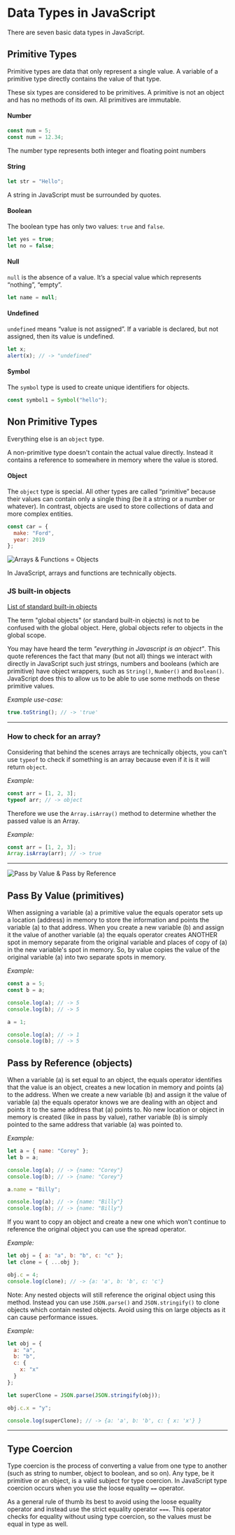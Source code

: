 # Data Types in JavaScript

There are seven basic data types in JavaScript.

## Primitive Types

Primitive types are data that only represent a single value. A variable of a primitive type directly contains the value of that type.

These six types are considered to be primitives. A primitive is not an object and has no methods of its own. All primitives are immutable.

#### Number

```javascript
const num = 5;
const num = 12.34;
```

The number type represents both integer and floating point numbers

#### String

```javascript
let str = "Hello";
```

A string in JavaScript must be surrounded by quotes.

#### Boolean

The boolean type has only two values: `true` and `false`.

```javascript
let yes = true;
let no = false;
```

#### Null

`null` is the absence of a value. It’s a special value which represents “nothing”, “empty”.

```javascript
let name = null;
```

#### Undefined

`undefined` means “value is not assigned”. If a variable is declared, but not assigned, then its value is undefined.

```javascript
let x;
alert(x); // -> "undefined"
```

#### Symbol

The `symbol` type is used to create unique identifiers for objects.

```javascript
const symbol1 = Symbol("hello");
```

## Non Primitive Types

Everything else is an `object` type.

A non-primitive type doesn't contain the actual value directly. Instead it contains a reference to somewhere in memory where the value is stored.

#### Object

The `object` type is special. All other types are called “primitive” because their values can contain only a single thing (be it a string or a number or whatever). In contrast, objects are used to store collections of data and more complex entities.

```javascript
const car = {
  make: "Ford",
  year: 2019
};
```

![Arrays & Functions = Objects](./Assets/object.png)

In JavaScript, arrays and functions are technically objects.

### <b>JS built-in objects</b>

[List of standard built-in objects](https://developer.mozilla.org/en-US/docs/Web/JavaScript/Reference/Global_Objects)

The term "global objects" (or standard built-in objects) is not to be confused with the global object. Here, global objects refer to objects in the global scope.

You may have heard the term <i>"everything in Javascript is an object"</i>. This quote references the fact that many (but not all) things we interact with directly in JavaScript such just strings, numbers and booleans (which are primitive) have object wrappers, such as `String()`, `Number()` and `Boolean()`. JavaScript does this to allow us to be able to use some methods on these primitive values.

<i>Example use-case:</i>

```javascript
true.toString(); // -> 'true'
```

---

### How to check for an array?

Considering that behind the scenes arrays are technically objects, you can't use `typeof` to check if something is an array because even if it is it will return `object`.

<i>Example:</i>

```javascript
const arr = [1, 2, 3];
typeof arr; // -> object
```

Therefore we use the `Array.isArray()` method to determine whether the passed value is an Array.

<i>Example:</i>

```javascript
const arr = [1, 2, 3];
Array.isArray(arr); // -> true
```

---

![Pass by Value & Pass by Reference](./Assets/referenceVsByValue.png)

## Pass By Value (primitives)

When assigning a variable (a) a primitive value the equals operator sets up a location (address) in memory to store the information and points the variable (a) to that address. When you create a new variable (b) and assign it the value of another variable (a) the equals operator creates ANOTHER spot in memory separate from the original variable and places of copy of (a) in the new variable's spot in memory. So, by value copies the value of the original variable (a) into two separate spots in memory.

<i>Example:</i>

```javascript
const a = 5;
const b = a;

console.log(a); // -> 5
console.log(b); // -> 5

a = 1;

console.log(a); // -> 1
console.log(b); // -> 5
```

## Pass by Reference (objects)

When a variable (a) is set equal to an object, the equals operator identifies that the value is an object, creates a new location in memory and points (a) to the address. When we create a new variable (b) and assign it the value of variable (a) the equals operator knows we are dealing with an object and points it to the same address that (a) points to. No new location or object in memory is created (like in pass by value), rather variable (b) is simply pointed to the same address that variable (a) was pointed to.

<i>Example:</i>

```javascript
let a = { name: "Corey" };
let b = a;

console.log(a); // -> {name: "Corey"}
console.log(b); // -> {name: "Corey"}

a.name = "Billy";

console.log(a); // -> {name: "Billy"}
console.log(b); // -> {name: "Billy"}
```

If you want to copy an object and create a new one which won't continue to reference the original object you can use the spread operator.

<i>Example:</i>

```javascript
let obj = { a: "a", b: "b", c: "c" };
let clone = { ...obj };

obj.c = 4;
console.log(clone); // -> {a: 'a', b: 'b', c: 'c'}
```

Note: Any nested objects will still reference the original object using this method. Instead you can use `JSON.parse()` and `JSON.stringify()` to clone objects which contain nested objects. Avoid using this on large objects as it can cause performance issues.

<i>Example:</i>

```javascript
let obj = {
  a: "a",
  b: "b",
  c: {
    x: "x"
  }
};

let superClone = JSON.parse(JSON.stringify(obj));

obj.c.x = "y";

console.log(superClone); // -> {a: 'a', b: 'b', c: { x: 'x'} }
```

---

## Type Coercion

Type coercion is the process of converting a value from one type to another (such as string to number, object to boolean, and so on). Any type, be it primitive or an object, is a valid subject for type coercion. In JavaScript type coercion occurs when you use the loose equality `==` operator.

As a general rule of thumb its best to avoid using the loose equality operator and instead use the strict equality operator `===`. This operator checks for equality without using type coercion, so the values must be equal in type as well.
